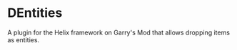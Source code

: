 # DEntities
A plugin for the Helix framework on Garry's Mod that allows dropping items as entities.
